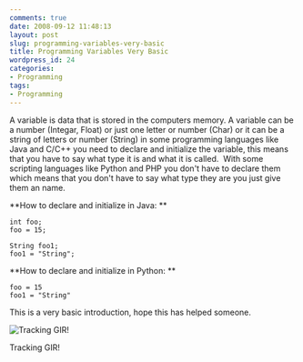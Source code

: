 ```yaml
---
comments: true
date: 2008-09-12 11:48:13
layout: post
slug: programming-variables-very-basic
title: Programming Variables Very Basic
wordpress_id: 24
categories:
- Programming
tags:
- Programming
---
```


A variable is data that is stored in the computers memory.  A variable can be a number (Integar, Float) or just one letter or number (Char) or it can be a string of letters or number (String) in some programming languages like Java and C/C++ you need to declare and initialize the variable, this means that you have to say what type it is and what it is called.  With some scripting languages like Python and PHP you don't have to declare them which means that you don't have to say what type they are you just give them an name.

**How to declare and initialize in Java: **

	int foo;
	foo = 15;

	String foo1;
	foo1 = "String";

**How to declare and initialize in Python: **

	foo = 15
	foo1 = "String"

This is a very basic introduction, hope this has helped someone.

![Tracking GIR!](http://img366.imageshack.us/img366/4719/ep36p3zx7.jpg) 

Tracking GIR!
